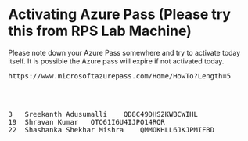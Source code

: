 # Activating Azure Pass (Please try this from RPS Lab Machine)
Please note down your Azure Pass somewhere and try to activate today itself.  It is possible the Azure pass will expire if not activated today.

<pre>
https://www.microsoftazurepass.com/Home/HowTo?Length=5
</per>


<pre>
3	Sreekanth Adusumalli	QD8C49DHS2KWBCWIHL
19	Shravan Kumar	QTO61I6U4IJPO14RQR
22	Shashanka Shekhar Mishra	QMMOKHLL6JKJPMIFBD
</pr>
